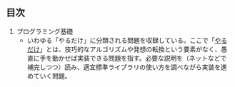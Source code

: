 ## 目次

1. プログラミング基礎
   - いわゆる「やるだけ」に分類される問題を収録している。ここで「[やるだけ](https://x.com/kuina_ch/status/1114098769098760193)」とは、技巧的なアルゴリズムや発想の転換という要素がなく、愚直に手を動かせば実装できる問題を指す。必要な説明を（ネットなどで補完しつつ）読み、適宜標準ライブラリの使い方を調べながら実装を進めていく問題。
